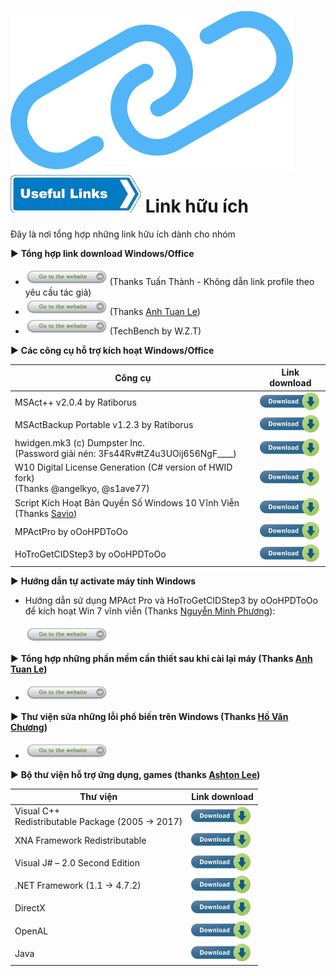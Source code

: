 # ![UsefulLink_Chain](link-icon.png)<br>![UsefulLink_Arrow](usefulLnk.png) Link hữu ích

Đây là nơi tổng hợp những link hữu ích dành cho nhóm

:arrow_forward: **Tổng hợp link download Windows/Office**

+ [![Go to this link](btnGo.png)](https://docs.google.com/spreadsheets/d/1o5dmOw8jBCVGxFmlMOsKgoIKULMY7tk-TCSz67IJMc4/pubhtml) (Thanks Tuấn Thành - Không dẫn link profile theo yêu cầu tác giả)
+ [![Go to this link](btnGo.png)](https://docs.google.com/spreadsheets/d/1cW7hYWha18y0ucgQyCVLrem4mPvZwAVp--Lts2wxZ-Q/) (Thanks [Anh Tuan Le](https://www.facebook.com/anhtuanle.ktc))
+ [![Go to this link](btnGo.png)](https://tb.rg-adguard.net/public.php) (TechBench by W.Z.T)

:arrow_forward: **Các công cụ hỗ trợ kích hoạt Windows/Office**

| Công cụ | Link download |
|---------|---------------|
MSAct++ v2.0.4 by Ratiborus | [![Download](smallDlBtn.png)](https://www52.zippyshare.com/v/qFR0gvB9/file.html)
MSActBackup Portable v1.2.3 by Ratiborus  | [![Download](smallDlBtn.png)](https://www63.zippyshare.com/v/MbbAQ3PH/file.html)
hwidgen.mk3 (c) Dumpster Inc.<br>(Password giải nén: 3Fs44Rv#tZ4u3UOij656NgF____)| [![Download](smallDlBtn.png)](http://rgho.st/7dGN9RzSj)
W10 Digital License Generation (C# version of HWID fork)<br>(Thanks @angelkyo, @s1ave77) | [![Download](smallDlBtn.png)](https://www.nsaneforums.com/topic/315047-w10-digital-license-generation-c-version-of-hwid-fork/)
Script Kích Hoạt Bản Quyền Số Windows 10 Vĩnh Viễn<br>(Thanks [Savio](https://www.facebook.com/Saviopqt)) | [![Download](smallDlBtn.png)](https://docs.google.com/document/d/13HZElEJtq2atBcVbF3LyZGh--W1lM5uNaIMoQZcoreU)
MPActPro by oOoHPDToOo | [![Download](smallDlBtn.png)](http://megaurl.in/MPActProv1000)
HoTroGetCIDStep3 by oOoHPDToOo | [![Download](smallDlBtn.png)](https://huynhphamduytruong.github.io/HoTroGetCIDStep3)

:arrow_forward: **Hướng dẫn tự activate máy tính Windows**

+ Hướng dẫn sử dụng MPAct Pro và HoTroGetCIDStep3 by oOoHPDToOo để kích hoạt Win 7 vĩnh viễn (Thanks [Nguyễn Minh Phương](https://www.facebook.com/minhphuong.0210)):

    [![Go to this link](btnGo.png)](https://docs.google.com/document/d/1CLsWqGoZ0CivcH0yM6Q-nv08plUzdZaK7Jg64fUSKTE/)

:arrow_forward: **Tổng hợp những phần mềm cần thiết sau khi cài lại máy (Thanks [Anh Tuan Le](https://www.facebook.com/anhtuanle.ktc))**

+ [![Go to this link](btnGo.png)](https://docs.google.com/document/d/1YUIHLQSXTscJcwtY8E2uidc8nnZuT3_7f4wqSElO3no/)

:arrow_forward: **Thư viện sửa những lỗi phổ biến trên Windows (Thanks [Hồ Văn Chương](https://www.facebook.com/12356.av))**

+ [![Go to this link](btnGo.png)](http://bit.do/fixloi)

:arrow_forward: **Bộ thư viện hỗ trợ ứng dụng, games (thanks [Ashton Lee](https://www.facebook.com/AshtonLee.IT))**

Thư viện | Link download
---------|------
Visual C++<br>Redistributable Package (2005 → 2017) | [![Download](smallDlBtn.png)](https://textuploader.com/dm3ky)
XNA Framework Redistributable | [![Download](smallDlBtn.png)](https://textuploader.com/dmiwi)
Visual J# – 2.0 Second Edition | [![Download](smallDlBtn.png)](https://textuploader.com/dmiw2)
.NET Framework (1.1 → 4.7.2) | [![Download](smallDlBtn.png)](https://textuploader.com/dmibn)
DirectX | [![Download](smallDlBtn.png)](https://textuploader.com/dmiy2)
OpenAL | [![Download](smallDlBtn.png)](https://www.openal.org/downloads/oalinst.zip)
Java | [![Download](smallDlBtn.png)](https://java.com/en/download/windows_offline.jsp)
